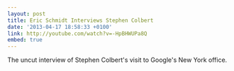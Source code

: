 ```yaml
---
layout: post
title: Eric Schmidt Interviews Stephen Colbert
date: '2013-04-17 18:58:33 +0100'
link: http://youtube.com/watch?v=-HpBHWUPa8Q
embed: true
---
```

The uncut interview of Stephen Colbert's visit to Google's New York office.